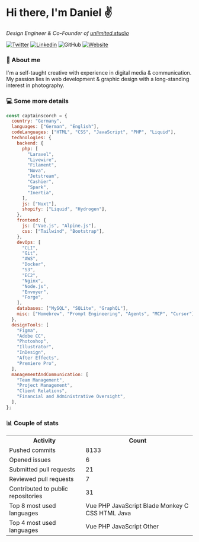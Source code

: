 # Hi there, I'm Daniel ✌️

<p><em>Design Engineer & Co-Founder of <a href="https://unlimited.studio">unlimited.studio</em></p>

[![Twitter](https://img.shields.io/twitter/follow/captainscorch?label=Follow)](https://x.com/intent/follow?screen_name=captainscorch)
[![Linkedin](https://img.shields.io/badge/Follow-blue?style=flat-square&logo=Linkedin&logoColor=white&link=https://www.linkedin.com/in/daniel-schmier-6a2557149/)](https://www.linkedin.com/in/daniel-schmier-6a2557149/)
![GitHub](https://img.shields.io/github/followers/captainscorch?label=Follow&style=social)
[![Website](https://img.shields.io/badge/Website-2ab193.svg?&style=flat-square&logo=Google-Chrome&logoColor=white&link=https://captainscor.ch)](https://captainscor.ch)

### 📃 About me

I'm a self-taught creative with experience in digital media & communication. My passion lies in web development & graphic design with a long-standing interest in photography.

### 💻 Some more details

```javascript
const captainscorch = {
  country: "Germany",
  languages: ["German", "English"],
  codeLanguages: ["HTML", "CSS", "JavaScript", "PHP", "Liquid"],
  technologies: {
    backend: {
      php: [
        "Laravel",
        "Livewire",
        "Filament",
        "Nova",
        "Jetstream",
        "Cashier",
        "Spark",
        "Inertia",
      ],
      js: ["Nuxt"],
      shopify: ["Liquid", "Hydrogen"],
    },
    frontend: {
      js: ["Vue.js", "Alpine.js"],
      css: ["Tailwind", "Bootstrap"],
    },
    devOps: [
      "CLI",
      "Git",
      "AWS",
      "Docker",
      "S3",
      "EC2",
      "Nginx",
      "Node.js",
      "Envoyer",
      "Forge",
    ],
    databases: ["MySQL", "SQLite", "GraphQL"],
    misc: ["Homebrew", "Prompt Engineering", "Agents", "MCP", "Cursor"],
  },
  designTools: [
    "Figma",
    "Adobe CC",
    "Photoshop",
    "Illustrator",
    "InDesign",
    "After Effects",
    "Premiere Pro",
  ],
  managementAndCommunication: [
    "Team Management",
    "Project Management",
    "Client Relations",
    "Financial and Administrative Oversight",
  ],
};
```

### 📊 Couple of stats

<small>
<table>
  <tr>
    <th>Activity</th>
    <th>Count</th>
  </tr>
  <tr>
    <td>Pushed commits</td>
    <td>8133</td>
  </tr>
  <tr>
    <td>Opened issues</td>
    <td>6</td>
  </tr>
  <tr>
    <td>Submitted pull requests</td>
    <td>21</td>
  </tr>
  <tr>
    <td>Reviewed pull requests</td>
    <td>7</td>
  </tr>
  <tr>
    <td>Contributed to public repositories</td>
    <td>31</td>
  </tr>
  <tr>
    <td>Top 8 most used languages</td>
    <td> Vue  PHP  JavaScript  Blade  Monkey C  CSS  HTML  Java </td>
  </tr>
  <tr>
    <td>Top 4 most used languages</td>
    <td> Vue  PHP  JavaScript  Other </td>
  </tr>
</table>
</small>
